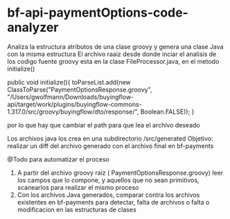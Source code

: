 # bf-api-paymentOptions-code-analyzer
Analiza la estructura atributos de una clase groovy y genera una clase Java con la misma estructura
El archivo raaiz desde donde inciar el analisis de los codigo fuente groovy esta en la clase FileProcessor.java, en el metodo initialize()

public void initialize(){
toParseList.add(new ClassToParse("PaymentOptionsResponse.groovy",
"/Users/gwolfmann/Downloads/buyingflow-api/target/work/plugins/buyingflow-commons-1.317.0/src/groovy/buyingflow/dto/response/",
Boolean.FALSE));
}

por lo que hay que cambiar el path para que lea el archivo deseado

Los archivos java los crea en una subdirectorio /src/generated
Objetivo: realizar un diff del archivo generado con el archivo final en bf-payments

@Todo para automatizar el proceso
1) A partir del archivo groovy raiz (  PaymentOptionsResponse.groovy) leer los campos que lo compone, y aquellos que no sean primitivos, scanearlos para realizar el mismo proceso
2) Con los archivos Java generados, comparar contra los archivos existentes en bf-payments para detectar, falta de archivos o falta o modificacion en las estructuras de clases
